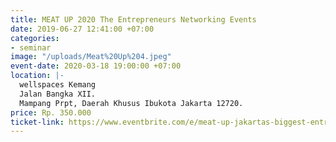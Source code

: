```yaml
---
title: MEAT UP 2020 The Entrepreneurs Networking Events
date: 2019-06-27 12:41:00 +07:00
categories:
- seminar
image: "/uploads/Meat%20Up%204.jpeg"
event-date: 2020-03-18 19:00:00 +07:00
location: |-
  wellspaces Kemang
  Jalan Bangka XII.
  Mampang Prpt, Daerah Khusus Ibukota Jakarta 12720.
price: Rp. 350.000
ticket-link: https://www.eventbrite.com/e/meat-up-jakartas-biggest-entrepreneurs-networking-night-at-wellspaces-tickets-89204524133
---
```


